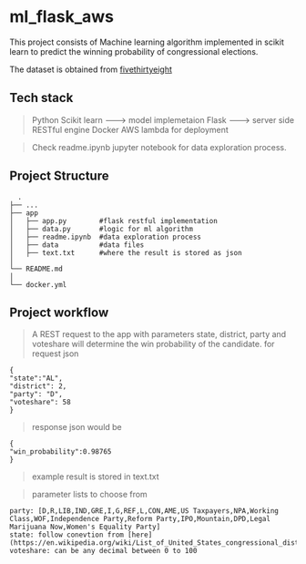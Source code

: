 # ml_flask_aws
This project consists of Machine learning algorithm implemented in scikit learn to predict the winning probability of congressional elections.

The dataset is obtained from [fivethirtyeight](https://github.com/fivethirtyeight/data/tree/master/house-forecast-2018)

## Tech stack 
>Python Scikit learn ---> model implemetaion
>Flask ---> server side RESTful engine
>Docker 
>AWS lambda for deployment

>Check readme.ipynb jupyter notebook for data exploration process.

## Project Structure
  
      .
    ├── ...
    ├── app                     
    │   ├── app.py        #flask restful implementation
    │   ├── data.py       #logic for ml algorithm
    │   ├── readme.ipynb  #data exploration process
    │   ├── data          #data files
    │   ├── text.txt      #where the result is stored as json  
    │   
    └── README.md
    │   
    └── docker.yml
    
## Project workflow

> A REST request to the app with parameters state, district, party and voteshare will determine the win probability of the candidate.
> for request json
```
{
"state":"AL",
"district": 2,
"party": "D",
"voteshare": 58
}
```
>response json would be
```
{
"win_probability":0.98765
}
```

> example result is stored in text.txt

>parameter lists to choose from
```
party: [D,R,LIB,IND,GRE,I,G,REF,L,CON,AME,US Taxpayers,NPA,Working Class,WOF,Independence Party,Reform Party,IPO,Mountain,DPD,Legal Marijuana Now,Women's Equality Party]
state: follow conevtion from [here](https://en.wikipedia.org/wiki/List_of_United_States_congressional_districts)
voteshare: can be any decimal between 0 to 100

```
  
